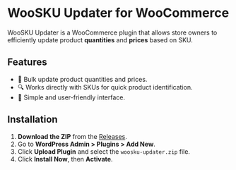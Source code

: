 # WooSKU Updater for WooCommerce

WooSKU Updater is a WooCommerce plugin that allows store owners to efficiently update product **quantities** and **prices** based on SKU.

## Features

- 🛒 Bulk update product quantities and prices.
- 🔍 Works directly with SKUs for quick product identification.
- 📝 Simple and user-friendly interface.

## Installation

1. **Download the ZIP** from the [Releases](https://github.com/awariat/WooSKU-Updater/releases).
2. Go to **WordPress Admin > Plugins > Add New**.
3. Click **Upload Plugin** and select the `woosku-updater.zip` file.
4. Click **Install Now**, then **Activate**.

